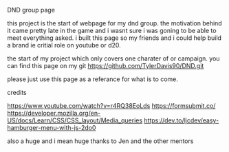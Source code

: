 DND group page

this project is the start of webpage for my dnd group. the motivation behind it came pretty late in the game and i wasnt sure i was goning to be able to meet everything asked. i built this page so my friends and i could help build a brand ie critial role on youtube or d20.

the start of my project which only covers one charater of or campaign. you can find this page on my git https://github.com/TylerDavis90/DND.git

please just use this page as a referance for what is to come.

credits

https://www.youtube.com/watch?v=r4RQ38EoLds
https://formsubmit.co/
https://developer.mozilla.org/en-US/docs/Learn/CSS/CSS_layout/Media_queries
https://dev.to/ljcdev/easy-hamburger-menu-with-js-2do0


also a huge and i mean huge thanks to Jen and the other mentors 